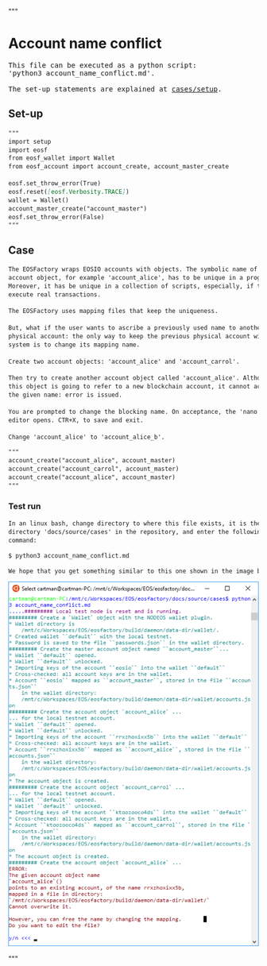 """
# Account name conflict

<pre>
This file can be executed as a python script: 
'python3 account_name_conflict.md'.

The set-up statements are explained at <a href="setup.html">cases/setup</a>.
</pre>

## Set-up
```md
"""
import setup
import eosf
from eosf_wallet import Wallet
from eosf_account import account_create, account_master_create

eosf.set_throw_error(True)
eosf.reset([eosf.Verbosity.TRACE]) 
wallet = Wallet()
account_master_create("account_master")
eosf.set_throw_error(False)
"""
```
## Case
```md
The EOSFactory wraps EOSIO accounts with objects. The symbolic name of an 
account object, for example 'account_alice', has to be unique in a program. 
Moreover, it has be unique in a collection of scripts, especially, if they 
execute real transactions.

The EOSFactory uses mapping files that keep the uniqueness.

But, what if the user wants to ascribe a previously used name to another 
physical account: the only way to keep the previous physical account within the 
system is to change its mapping name.

Create two account objects: 'account_alice' and 'account_carrol'.

Then try to create another account object called 'account_alice'. Although
this object is going to refer to a new blockchain account, it cannot accept
the given name: error is issued.

You are prompted to change the blocking name. On acceptance, the 'nano' 
editor opens. CTR+X, to save and exit.

Change 'account_alice' to 'account_alice_b'.
```

```md
"""
account_create("account_alice", account_master)
account_create("account_carrol", account_master)
account_create("account_alice", account_master)
"""
```

### Test run
```md
In an linux bash, change directory to where this file exists, it is the 
directory 'docs/source/cases' in the repository, and enter the following 
command:
```
```md
$ python3 account_name_conflict.md
```
```md
We hope that you get something similar to this one shown in the image below.
```
<img src="account_name_conflict.png" 
    onerror="this.src='../../../source/cases/account_name_conflict.png'"   
    alt="account name conflict" width="640px"/>

"""
